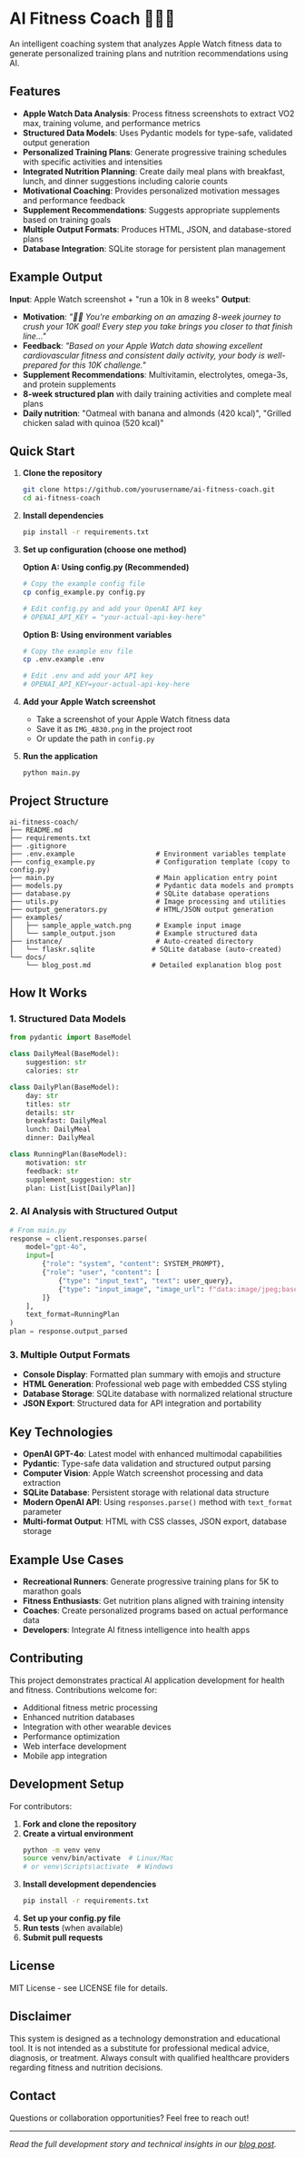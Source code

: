 # AI Fitness Coach 🏃‍♀️🤖

An intelligent coaching system that analyzes Apple Watch fitness data to generate personalized training plans and nutrition recommendations using AI.

## Features

- **Apple Watch Data Analysis**: Process fitness screenshots to extract VO2 max, training volume, and performance metrics
- **Structured Data Models**: Uses Pydantic models for type-safe, validated output generation
- **Personalized Training Plans**: Generate progressive training schedules with specific activities and intensities  
- **Integrated Nutrition Planning**: Create daily meal plans with breakfast, lunch, and dinner suggestions including calorie counts
- **Motivational Coaching**: Provides personalized motivation messages and performance feedback
- **Supplement Recommendations**: Suggests appropriate supplements based on training goals
- **Multiple Output Formats**: Produces HTML, JSON, and database-stored plans
- **Database Integration**: SQLite storage for persistent plan management

## Example Output

**Input**: Apple Watch screenshot + "run a 10k in 8 weeks"
**Output**: 
- **Motivation**: *"🏃‍♂️ You're embarking on an amazing 8-week journey to crush your 10K goal! Every step you take brings you closer to that finish line..."*
- **Feedback**: *"Based on your Apple Watch data showing excellent cardiovascular fitness and consistent daily activity, your body is well-prepared for this 10K challenge."*
- **Supplement Recommendations**: Multivitamin, electrolytes, omega-3s, and protein supplements
- **8-week structured plan** with daily training activities and complete meal plans
- **Daily nutrition**: "Oatmeal with banana and almonds (420 kcal)", "Grilled chicken salad with quinoa (520 kcal)"

## Quick Start

1. **Clone the repository**
   ```bash
   git clone https://github.com/yourusername/ai-fitness-coach.git
   cd ai-fitness-coach
   ```

2. **Install dependencies**
   ```bash
   pip install -r requirements.txt
   ```

3. **Set up configuration (choose one method)**

   **Option A: Using config.py (Recommended)**
   ```bash
   # Copy the example config file
   cp config_example.py config.py
   
   # Edit config.py and add your OpenAI API key
   # OPENAI_API_KEY = "your-actual-api-key-here"
   ```

   **Option B: Using environment variables**
   ```bash
   # Copy the example env file
   cp .env.example .env
   
   # Edit .env and add your API key
   # OPENAI_API_KEY=your-actual-api-key-here
   ```

4. **Add your Apple Watch screenshot**
   - Take a screenshot of your Apple Watch fitness data
   - Save it as `IMG_4830.png` in the project root
   - Or update the path in `config.py`

5. **Run the application**
   ```bash
   python main.py
   ```

## Project Structure

```
ai-fitness-coach/
├── README.md
├── requirements.txt
├── .gitignore
├── .env.example                    # Environment variables template
├── config_example.py               # Configuration template (copy to config.py)
├── main.py                         # Main application entry point
├── models.py                       # Pydantic data models and prompts
├── database.py                     # SQLite database operations
├── utils.py                        # Image processing and utilities
├── output_generators.py            # HTML/JSON output generation
├── examples/
│   ├── sample_apple_watch.png      # Example input image
│   └── sample_output.json          # Example structured data
├── instance/                       # Auto-created directory
│   └── flaskr.sqlite              # SQLite database (auto-created)
└── docs/
    └── blog_post.md               # Detailed explanation blog post
```

## How It Works

### 1. Structured Data Models
```python
from pydantic import BaseModel

class DailyMeal(BaseModel):
    suggestion: str
    calories: str

class DailyPlan(BaseModel):
    day: str
    titles: str
    details: str
    breakfast: DailyMeal
    lunch: DailyMeal
    dinner: DailyMeal

class RunningPlan(BaseModel):
    motivation: str
    feedback: str
    supplement_suggestion: str
    plan: List[List[DailyPlan]]
```

### 2. AI Analysis with Structured Output
```python
# From main.py
response = client.responses.parse(
    model="gpt-4o",
    input=[
        {"role": "system", "content": SYSTEM_PROMPT},
        {"role": "user", "content": [
            {"type": "input_text", "text": user_query},
            {"type": "input_image", "image_url": f"data:image/jpeg;base64,{base64_image}"}
        ]}
    ],
    text_format=RunningPlan
)
plan = response.output_parsed
```

### 3. Multiple Output Formats
- **Console Display**: Formatted plan summary with emojis and structure
- **HTML Generation**: Professional web page with embedded CSS styling
- **Database Storage**: SQLite database with normalized relational structure
- **JSON Export**: Structured data for API integration and portability

## Key Technologies

- **OpenAI GPT-4o**: Latest model with enhanced multimodal capabilities
- **Pydantic**: Type-safe data validation and structured output parsing
- **Computer Vision**: Apple Watch screenshot processing and data extraction
- **SQLite Database**: Persistent storage with relational data structure
- **Modern OpenAI API**: Using `responses.parse()` method with `text_format` parameter
- **Multi-format Output**: HTML with CSS classes, JSON export, database storage

## Example Use Cases

- **Recreational Runners**: Generate progressive training plans for 5K to marathon goals
- **Fitness Enthusiasts**: Get nutrition plans aligned with training intensity
- **Coaches**: Create personalized programs based on actual performance data
- **Developers**: Integrate AI fitness intelligence into health apps

## Contributing

This project demonstrates practical AI application development for health and fitness. Contributions welcome for:

- Additional fitness metric processing
- Enhanced nutrition databases  
- Integration with other wearable devices
- Performance optimization
- Web interface development
- Mobile app integration

## Development Setup

For contributors:

1. **Fork and clone the repository**
2. **Create a virtual environment**
   ```bash
   python -m venv venv
   source venv/bin/activate  # Linux/Mac
   # or venv\Scripts\activate  # Windows
   ```
3. **Install development dependencies**
   ```bash
   pip install -r requirements.txt
   ```
4. **Set up your config.py file**
5. **Run tests** (when available)
6. **Submit pull requests**

## License

MIT License - see LICENSE file for details.

## Disclaimer

This system is designed as a technology demonstration and educational tool. It is not intended as a substitute for professional medical advice, diagnosis, or treatment. Always consult with qualified healthcare providers regarding fitness and nutrition decisions.

## Contact

Questions or collaboration opportunities? Feel free to reach out!

---

*Read the full development story and technical insights in our [blog post](docs/blog_post.md).*